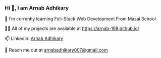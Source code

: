 

<!--
**Arnab-108/arnab-108** is a ✨ _special_ ✨ repository because its `README.md` (this file) appears on your GitHub profile.

Here are some ideas to get you started:

- 🔭 I’m currently working on ...
- 🌱 I’m currently learning ...
- 👯 I’m looking to collaborate on ...
- 🤔 I’m looking for help with ...
- 💬 Ask me about ...
- 📫 How to reach me: ...
- 😄 Pronouns: ...
- ⚡ Fun fact: ...
-->

 ### Hi 👋, I am Arnab Adhikary




🌱 I’m currently learning Full-Stack Web Development From Masai School

👨‍💻 All of my projects are available at https://arnab-108.github.io/

📫 Linkedin: [Arnab Adhikary](https://www.linkedin.com/in/arnab-adhikary-80393822a/)

👯 Reach me out at [arnabadhikary007@gmail.com](arnabadhikary007@gmail.com)

